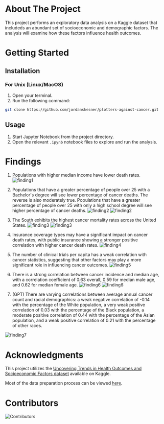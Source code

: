 # About The Project

This project performs an exploratory data analysis on a Kaggle dataset that includeds an abundant set of socioeconomic and demographic factors.
The analysis will examine how these factors influence health outcomes.

# Getting Started

## Installation

### For Unix (Linux/MacOS)

1. Open your terminal.
2. Run the following command:
```bash
git clone https://github.com/jordanskesner/plotters-against-cancer.git
```

## Usage
1. Start Jupyter Notebook from the project directory.
2. Open the relevant `.ipynb` notebook files to explore and run the analysis.

# Findings

1. Populations with higher median income have lower death rates.
![finding1](./results/figures/MedianIncome_ScatterReg.png)

2. Populations that have a greater percentage of people over 25 with a Bachelor's degree will see lower percentage of cancer deaths. The reverse is also moderately true. Populations that have a greater percentage of people over 25 with only a high school degree will see higher percentage of cancer deaths.
![finding2](./results/figures/BachelorDegree_ScatterReg.png)
![finding2](./results/figures/HighSchool_ScatterReg.png)

3. The South exhibits the highest cancer mortality rates across the United States.
![finding3](./results/figures/county_level_cancer_mortality_rates.png)
![finding3](./results/figures/region_level_cancer_mortality_rates.png)

4. Insurance coverage types may have a significant impact on cancer death rates, with public insurance showing a stronger positive correlation with higher cancer death rates.
![finding4](./results/figures/correlation_between_cancer_statistics_and_insurance_coverage.png)

5. The number of clinical trials per capita has a weak correlation with cancer statistics, suggesting that other factors may play a more significant role in influencing cancer outcomes.
![finding5](./results/figures/correlation_between_cancer_statistics_and_number_of_clinical_trials_per_capita_in_the_given_county.png)

6. There is a strong correlation between cancer incidence and median age, with a correlation coefficient of 0.63 overall, 0.59 for median male age, and 0.62 for median female age.
![finding6](./results/figures/age_incidence_correlations.png)
![finding6](./results/figures/age_incidence.png)

7. (GPT) There are varying correlations between average annual cancer count and racial demographics: a weak negative correlation of -0.14 with the percentage of the White population, a very weak positive correlation of 0.03 with the percentage of the Black population, a moderate positive correlation of 0.44 with the percentage of the Asian population, and a weak positive correlation of 0.21 with the percentage of other races.

![finding7](./results/figures/cancer_race_correlation_heatmap.png)

# Acknowledgments

This project utilizes the [Uncovering Trends in Health Outcomes and Socioeconomic Factors dataset](https://www.kaggle.com/datasets/thedevastator/uncovering-trends-in-health-outcomes-and-socioec/data) available on Kaggle.

Most of the data preparation process can be viewed [here](https://data.world/nrippner/cancer-trials).

# Contributors

![Contributors](https://contrib.rocks/image?repo=jordanskesner/plotters-against-cancer)
